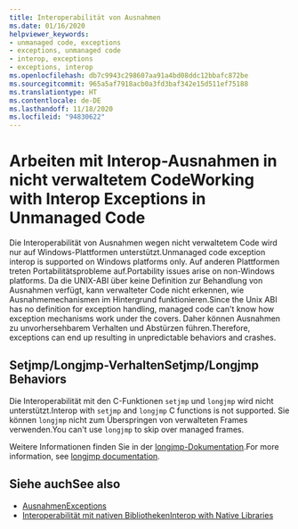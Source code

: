 ```yaml
---
title: Interoperabilität von Ausnahmen
ms.date: 01/16/2020
helpviewer_keywords:
- unmanaged code, exceptions
- exceptions, unmanaged code
- interop, exceptions
- exceptions, interop
ms.openlocfilehash: db7c9943c298607aa91a4bd08ddc12bbafc872be
ms.sourcegitcommit: 965a5af7918acb0a3fd3baf342e15d511ef75188
ms.translationtype: HT
ms.contentlocale: de-DE
ms.lasthandoff: 11/18/2020
ms.locfileid: "94830622"
---
```

# <a name="working-with-interop-exceptions-in-unmanaged-code"></a><span data-ttu-id="7b72d-102">Arbeiten mit Interop-Ausnahmen in nicht verwaltetem Code</span><span class="sxs-lookup"><span data-stu-id="7b72d-102">Working with Interop Exceptions in Unmanaged Code</span></span>

<span data-ttu-id="7b72d-103">Die Interoperabilität von Ausnahmen wegen nicht verwaltetem Code wird nur auf Windows-Plattformen unterstützt.</span><span class="sxs-lookup"><span data-stu-id="7b72d-103">Unmanaged code exception interop is supported on Windows platforms only.</span></span> <span data-ttu-id="7b72d-104">Auf anderen Plattformen treten Portabilitätsprobleme auf.</span><span class="sxs-lookup"><span data-stu-id="7b72d-104">Portability issues arise on non-Windows platforms.</span></span> <span data-ttu-id="7b72d-105">Da die UNIX-ABI über keine Definition zur Behandlung von Ausnahmen verfügt, kann verwalteter Code nicht erkennen, wie Ausnahmemechanismen im Hintergrund funktionieren.</span><span class="sxs-lookup"><span data-stu-id="7b72d-105">Since the Unix ABI has no definition for exception handling, managed code can't know how exception mechanisms work under the covers.</span></span> <span data-ttu-id="7b72d-106">Daher können Ausnahmen zu unvorhersehbarem Verhalten und Abstürzen führen.</span><span class="sxs-lookup"><span data-stu-id="7b72d-106">Therefore, exceptions can end up resulting in unpredictable behaviors and crashes.</span></span>

## <a name="setjmplongjmp-behaviors"></a><span data-ttu-id="7b72d-107">Setjmp/Longjmp-Verhalten</span><span class="sxs-lookup"><span data-stu-id="7b72d-107">Setjmp/Longjmp Behaviors</span></span>

<span data-ttu-id="7b72d-108">Die Interoperabilität mit den C-Funktionen `setjmp` und `longjmp` wird nicht unterstützt.</span><span class="sxs-lookup"><span data-stu-id="7b72d-108">Interop with `setjmp` and `longjmp` C functions is not supported.</span></span> <span data-ttu-id="7b72d-109">Sie können `longjmp` nicht zum Überspringen von verwalteten Frames verwenden.</span><span class="sxs-lookup"><span data-stu-id="7b72d-109">You can't use `longjmp` to skip over managed frames.</span></span>

<span data-ttu-id="7b72d-110">Weitere Informationen finden Sie in der [longjmp-Dokumentation](/cpp/c-runtime-library/reference/longjmp).</span><span class="sxs-lookup"><span data-stu-id="7b72d-110">For more information, see [longjmp documentation](/cpp/c-runtime-library/reference/longjmp).</span></span>

## <a name="see-also"></a><span data-ttu-id="7b72d-111">Siehe auch</span><span class="sxs-lookup"><span data-stu-id="7b72d-111">See also</span></span>

- [<span data-ttu-id="7b72d-112">Ausnahmen</span><span class="sxs-lookup"><span data-stu-id="7b72d-112">Exceptions</span></span>](index.md)
- [<span data-ttu-id="7b72d-113">Interoperabilität mit nativen Bibliotheken</span><span class="sxs-lookup"><span data-stu-id="7b72d-113">Interop with Native Libraries</span></span>](https://www.mono-project.com/docs/advanced/pinvoke/#runtime-exception-propagation)
